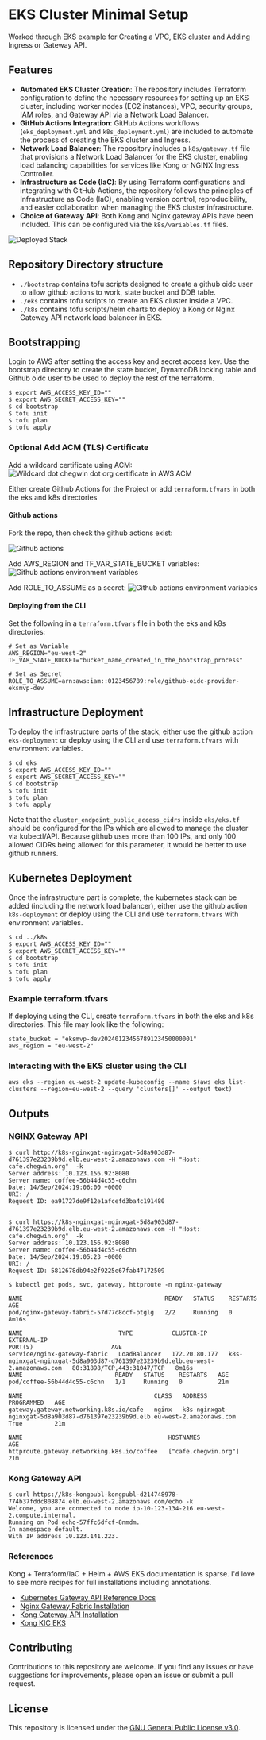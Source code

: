 
# EKS Cluster Minimal Setup
Worked through EKS example for Creating a VPC, EKS cluster and Adding Ingress or Gateway API.

## Features

- **Automated EKS Cluster Creation**: The repository includes Terraform configuration to define the necessary resources for setting up an EKS cluster, including worker nodes (EC2 instances), VPC, security groups, IAM roles, and Gateway API via a Network Load Balancer.
- **GitHub Actions Integration**: GitHub Actions workflows (`eks_deployment.yml` and `k8s_deployment.yml`) are included to automate the process of creating the EKS cluster and Ingress.
- **Network Load Balancer**: The repository includes a `k8s/gateway.tf` file that provisions a Network Load Balancer for the EKS cluster, enabling load balancing capabilities for services like Kong or NGINX Ingress Controller.
- **Infrastructure as Code (IaC)**: By using Terraform configurations and integrating with GitHub Actions, the repository follows the principles of Infrastructure as Code (IaC), enabling version control, reproducibility, and easier collaboration when managing the EKS cluster infrastructure.
- **Choice of Gateway API**: Both Kong and Nginx gateway APIs have been included. This can be configured via the `k8s/variables.tf` files.

![Deployed Stack](images/k8s_resources.png "EKS + k8s stack with Kong load balancer (replace nginx for kong if chosen)")


## Repository Directory structure

- ````./bootstrap```` contains tofu scripts designed to create a github oidc user to allow github actions to work, state bucket and DDB table.
- ````./eks```` contains tofu scripts to create an EKS cluster inside a VPC.
- ````./k8s```` contains tofu scripts/helm charts to deploy a Kong or Nginx Gateway API network load balancer in EKS.


## Bootstrapping

Login to AWS after setting the access key and secret access key. Use the bootstrap directory to create the state bucket,  DynamoDB locking table and Github oidc user to be used to deploy the rest of the terraform.

````
$ export AWS_ACCESS_KEY_ID=""
$ export AWS_SECRET_ACCESS_KEY=""
$ cd bootstrap
$ tofu init
$ tofu plan
$ tofu apply
````

### Optional Add ACM (TLS) Certificate

Add a wildcard certificate using ACM:
![Wildcard dot chegwin dot org certificate in AWS ACM](images/acm.png "*.chegwin.org certificate")

Either create Github Actions for the Project or add ````terraform.tfvars```` in both the eks and k8s directories

#### Github actions

Fork the repo, then check the github actions exist:

![Github actions](images/github_actions.png "Github actions overview")

Add AWS_REGION and TF_VAR_STATE_BUCKET variables:
![Github actions environment variables](images/variables.png "Github actions environments")

Add ROLE_TO_ASSUME as a secret:
![Github actions environment variables](images/secrets.png "Github actions environments")


#### Deploying from the CLI

Set the following in a ````terraform.tfvars```` file in both the eks and k8s directories:

````
# Set as Variable
AWS_REGION="eu-west-2"
TF_VAR_STATE_BUCKET="bucket_name_created_in_the_bootstrap_process"

# Set as Secret
ROLE_TO_ASSUME=arn:aws:iam::0123456789:role/github-oidc-provider-eksmvp-dev
````
## Infrastructure Deployment

To deploy the infrastructure parts of the stack, either use the github action ````eks-deployment```` or deploy using the CLI and use ````terraform.tfvars```` with environment variables.

````
$ cd eks
$ export AWS_ACCESS_KEY_ID=""
$ export AWS_SECRET_ACCESS_KEY=""
$ cd bootstrap
$ tofu init
$ tofu plan
$ tofu apply
````

Note that the `cluster_endpoint_public_access_cidrs` inside `eks/eks.tf` should be configured for the IPs which are allowed to manage the cluster via kubectl/API. Because github uses more than 100 IPs, and only 100 allowed CIDRs being allowed for this parameter, it would be better to use github runners.


## Kubernetes Deployment

Once the infrastructure part is complete, the kubernetes stack can be added (including the network load balancer), either use the github action ````k8s-deployment```` or deploy using the CLI and use ````terraform.tfvars```` with environment variables.

````
$ cd ../k8s
$ export AWS_ACCESS_KEY_ID=""
$ export AWS_SECRET_ACCESS_KEY=""
$ cd bootstrap
$ tofu init
$ tofu plan
$ tofu apply
````

### Example terraform.tfvars

If deploying using the CLI, create ````terraform.tfvars```` in both the eks and k8s directories.  This file may look like the following:

````
state_bucket = "eksmvp-dev20240123456789123450000001"
aws_region = "eu-west-2"
````

### Interacting with the EKS cluster using the CLI
````
aws eks --region eu-west-2 update-kubeconfig --name $(aws eks list-clusters --region=eu-west-2 --query 'clusters[]' --output text)
````

## Outputs

### NGINX Gateway API

````
$ curl http://k8s-nginxgat-nginxgat-5d8a903d87-d761397e23239b9d.elb.eu-west-2.amazonaws.com -H "Host: cafe.chegwin.org"  -k
Server address: 10.123.156.92:8080
Server name: coffee-56b44d4c55-c6chn
Date: 14/Sep/2024:19:06:00 +0000
URI: /
Request ID: ea91727de9f12e1afcefd3ba4c191480


$ curl https://k8s-nginxgat-nginxgat-5d8a903d87-d761397e23239b9d.elb.eu-west-2.amazonaws.com -H "Host: cafe.chegwin.org"  -k
Server address: 10.123.156.92:8080
Server name: coffee-56b44d4c55-c6chn
Date: 14/Sep/2024:19:05:23 +0000
URI: /
Request ID: 5812678db94e2f9225e67fab47172509

$ kubectl get pods, svc, gateway, httproute -n nginx-gateway

NAME                                        READY   STATUS    RESTARTS   AGE
pod/nginx-gateway-fabric-57d77c8ccf-ptglg   2/2     Running   0          8m16s

NAME                           TYPE           CLUSTER-IP      EXTERNAL-IP                                                                     PORT(S)                      AGE
service/nginx-gateway-fabric   LoadBalancer   172.20.80.177   k8s-nginxgat-nginxgat-5d8a903d87-d761397e23239b9d.elb.eu-west-2.amazonaws.com   80:31898/TCP,443:31047/TCP   8m16s
NAME                          READY   STATUS    RESTARTS   AGE
pod/coffee-56b44d4c55-c6chn   1/1     Running   0          21m

NAME                                     CLASS   ADDRESS                                                                         PROGRAMMED   AGE
gateway.gateway.networking.k8s.io/cafe   nginx   k8s-nginxgat-nginxgat-5d8a903d87-d761397e23239b9d.elb.eu-west-2.amazonaws.com   True         21m

NAME                                         HOSTNAMES              AGE
httproute.gateway.networking.k8s.io/coffee   ["cafe.chegwin.org"]   21m

````

### Kong Gateway API

````
$ curl https://k8s-kongpubl-kongpubl-d214748978-774b37fddc808874.elb.eu-west-2.amazonaws.com/echo -k   
Welcome, you are connected to node ip-10-123-134-216.eu-west-2.compute.internal.
Running on Pod echo-57ffc6dfcf-8nmdm.
In namespace default.
With IP address 10.123.141.223.
````

### References

Kong + Terraform/IaC + Helm + AWS EKS documentation is sparse. I'd love to see more recipes for full installations including annotations.

- [ Kubernetes Gateway API Reference Docs](https://gateway-api.sigs.k8s.io/)
- [ Nginx Gateway Fabric Installation ](https://docs.nginx.com/nginx-gateway-fabric/installation/installing-ngf/helm/)
- [ Kong Gateway API Installation](https://docs.konghq.com/kubernetes-ingress-controller/latest/install/helm/)
- [ Kong KIC EKS ](https://docs.konghq.com/kubernetes-ingress-controller/latest/install/cloud/eks/)

## Contributing

Contributions to this repository are welcome. If you find any issues or have suggestions for improvements, please open an issue or submit a pull request.

## License

This repository is licensed under the [GNU General Public License v3.0](LICENSE).
